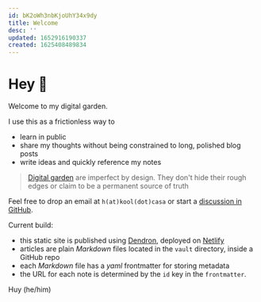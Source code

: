 ```yaml
---
id: bK2oWh3nbKjoUhY34x9dy
title: Welcome
desc: ''
updated: 1652916190337
created: 1625408489834
---
```

# Hey 👋

Welcome to my digital garden. 

I use this as a frictionless way to 
- learn in public
- share my thoughts without being constrained to long, polished blog posts
- write ideas and quickly reference my notes

> [Digital garden](https://maggieappleton.com/garden-history) are imperfect by design. They don't hide their rough edges or claim to be a permanent source of truth

Feel free to drop an email at `h(at)kool(dot)casa` or start a [discussion in GitHub](https://github.com/h7b/h7b-dendron-netlify/discussions/1).

Current build:
- this static site is published using [Dendron](https://www.dendron.so/), deployed on [Netlify](https://www.netlify.com/)
- articles are plain *Markdown* files located in the `vault` directory, inside a GitHub repo
- each *Markdown* file has a *yaml* frontmatter for storing metadata
- the URL for each note is determined by the `id` key in the `frontmatter`.

Huy (he/him)